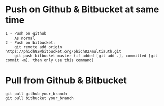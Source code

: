 # Push on Github & Bitbucket at same time
    1 - Push on github
        As normal
    2 - Push on bitbucket:
        git remote add origin https://phich82@bitbucket.org/phich82/multiauth.git
        git push bitbucket master (if added [git add .], committed [git commit -m], then only use this command)

# Pull from Github & Bitbucket
    git pull github your_branch
    git pull bitbucket your_branch
